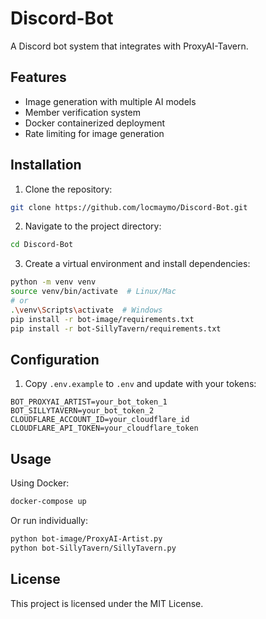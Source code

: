 # Discord-Bot
A Discord bot system that integrates with ProxyAI-Tavern.

## Features

- Image generation with multiple AI models
- Member verification system
- Docker containerized deployment
- Rate limiting for image generation

## Installation

1. Clone the repository:
```bash
git clone https://github.com/locmaymo/Discord-Bot.git
```

2. Navigate to the project directory:
```bash
cd Discord-Bot
```

3. Create a virtual environment and install dependencies:
```bash
python -m venv venv
source venv/bin/activate  # Linux/Mac
# or
.\venv\Scripts\activate  # Windows
pip install -r bot-image/requirements.txt
pip install -r bot-SillyTavern/requirements.txt
```

## Configuration

1. Copy `.env.example` to `.env` and update with your tokens:
```
BOT_PROXYAI_ARTIST=your_bot_token_1
BOT_SILLYTAVERN=your_bot_token_2
CLOUDFLARE_ACCOUNT_ID=your_cloudflare_id
CLOUDFLARE_API_TOKEN=your_cloudflare_token
```

## Usage

Using Docker:
```bash
docker-compose up
```

Or run individually:
```bash
python bot-image/ProxyAI-Artist.py
python bot-SillyTavern/SillyTavern.py
```

## License

This project is licensed under the MIT License.